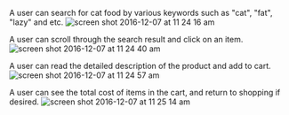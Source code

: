 A user can search for cat food by various keywords such as "cat", "fat", "lazy" and etc.
![screen shot 2016-12-07 at 11 24 16 am](https://cloud.githubusercontent.com/assets/22905837/20983064/dfca5e7e-bc6f-11e6-8812-9b44eb93e815.png)




A user can scroll through the search result and click on an item. 
![screen shot 2016-12-07 at 11 24 40 am](https://cloud.githubusercontent.com/assets/22905837/20983066/dfe94d52-bc6f-11e6-9616-01a467e36bb1.png)

A user can read the detailed description of the product and add to cart. 
![screen shot 2016-12-07 at 11 24 57 am](https://cloud.githubusercontent.com/assets/22905837/20983067/dfe91ada-bc6f-11e6-8600-a1ae9ed57aba.png)



A user can see the total cost of items in the cart, and return to shopping if desired. 
![screen shot 2016-12-07 at 11 25 14 am](https://cloud.githubusercontent.com/assets/22905837/20983065/dfe3ed4e-bc6f-11e6-94ff-4f3d1e99205a.png)








